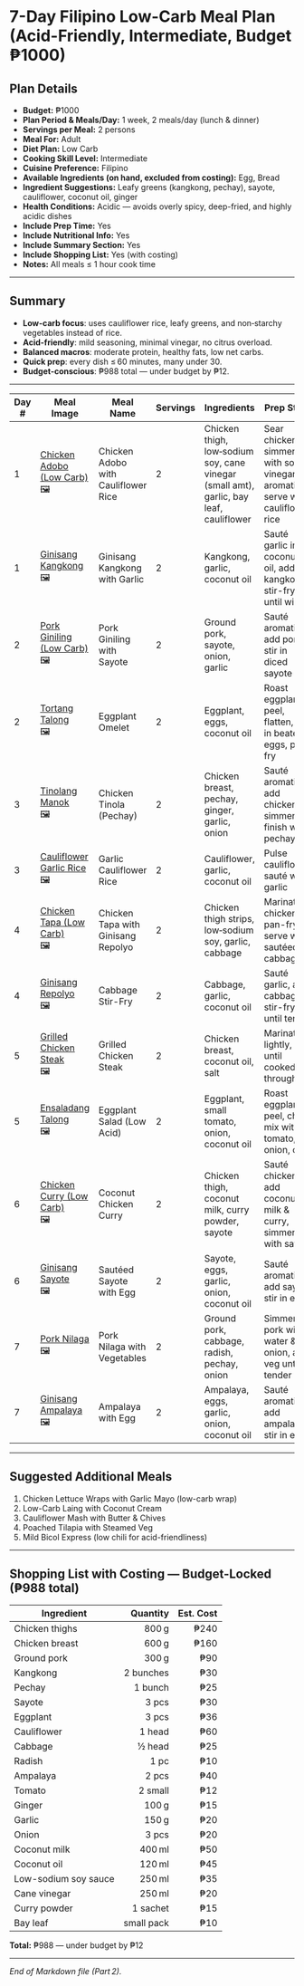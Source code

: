 # 7-Day Filipino Low-Carb Meal Plan (Acid-Friendly, Intermediate, Budget ₱1000)

## Plan Details
- **Budget:** ₱1000
- **Plan Period & Meals/Day:** 1 week, 2 meals/day (lunch & dinner)
- **Servings per Meal:** 2 persons
- **Meal For:** Adult
- **Diet Plan:** Low Carb
- **Cooking Skill Level:** Intermediate
- **Cuisine Preference:** Filipino
- **Available Ingredients (on hand, excluded from costing):** Egg, Bread
- **Ingredient Suggestions:** Leafy greens (kangkong, pechay), sayote, cauliflower, coconut oil, ginger
- **Health Conditions:** Acidic — avoids overly spicy, deep-fried, and highly acidic dishes
- **Include Prep Time:** Yes
- **Include Nutritional Info:** Yes
- **Include Summary Section:** Yes
- **Include Shopping List:** Yes (with costing)
- **Notes:** All meals ≤ 1 hour cook time

---

## Summary
- **Low-carb focus**: uses cauliflower rice, leafy greens, and non‑starchy vegetables instead of rice.
- **Acid-friendly**: mild seasoning, minimal vinegar, no citrus overload.
- **Balanced macros**: moderate protein, healthy fats, low net carbs.
- **Quick prep**: every dish ≤ 60 minutes, many under 30.
- **Budget-conscious**: ₱988 total — under budget by ₱12.

---

| Day # | Meal Image | Meal Name | Servings | Ingredients | Prep Steps | Prep Time | Nutritional Info | Cost |
|-------|------------|-----------|----------|-------------|------------|-----------|------------------|------|
| 1 | [Chicken Adobo (Low Carb)](https://panlasangpinoy.com/chicken-adobo/)<br>🖼️ | Chicken Adobo with Cauliflower Rice | 2 | Chicken thigh, low‑sodium soy, cane vinegar (small amt), garlic, bay leaf, cauliflower | Sear chicken, simmer with soy, vinegar & aromatics, serve with cauliflower rice | 45 min | 420 kcal · 32 g P · 8 g C · 28 g F | ₱140 |
| 1 | [Ginisang Kangkong](https://panlasangpinoy.com/ginisang-kangkong/)<br>🖼️ | Ginisang Kangkong with Garlic | 2 | Kangkong, garlic, coconut oil | Sauté garlic in coconut oil, add kangkong, stir-fry until wilted | 10 min | 110 kcal · 3 g P · 4 g C · 9 g F | ₱15 |
| 2 | [Pork Giniling (Low Carb)](https://relaxlangmom.com/low-carb-meal-plan-week-1/)<br>🖼️ | Pork Giniling with Sayote | 2 | Ground pork, sayote, onion, garlic | Sauté aromatics, add pork, stir in diced sayote | 25 min | 370 kcal · 27 g P · 6 g C · 25 g F | ₱65 |
| 2 | [Tortang Talong](https://panlasangpinoy.com/tortang-talong/)<br>🖼️ | Eggplant Omelet | 2 | Eggplant, eggs, coconut oil | Roast eggplant, peel, flatten, dip in beaten eggs, pan-fry | 20 min | 230 kcal · 10 g P · 12 g C · 15 g F | ₱22 |
| 3 | [Tinolang Manok](https://panlasangpinoy.com/chicken-tinola/)<br>🖼️ | Chicken Tinola (Pechay) | 2 | Chicken breast, pechay, ginger, garlic, onion | Sauté aromatics, add chicken, simmer, finish with pechay | 35 min | 300 kcal · 32 g P · 5 g C · 12 g F | ₱95 |
| 3 | [Cauliflower Garlic Rice](https://lowcarbyum.com/sinangag-garlic-cauliflower-fried-rice/)<br>🖼️ | Garlic Cauliflower Rice | 2 | Cauliflower, garlic, coconut oil | Pulse cauliflower, sauté with garlic | 15 min | 110 kcal · 3 g P · 6 g C · 8 g F | ₱30 |
| 4 | [Chicken Tapa (Low Carb)](https://panlasangpinoy.com/chicken-tapa-recipe/)<br>🖼️ | Chicken Tapa with Ginisang Repolyo | 2 | Chicken thigh strips, low‑sodium soy, garlic, cabbage | Marinate chicken, pan-fry, serve with sautéed cabbage | 40 min | 400 kcal · 35 g P · 5 g C · 26 g F | ₱110 |
| 4 | [Ginisang Repolyo](https://panlasangpinoy.com/ginisang-repolyo/)<br>🖼️ | Cabbage Stir-Fry | 2 | Cabbage, garlic, coconut oil | Sauté garlic, add cabbage, stir-fry until tender | 10 min | 90 kcal · 2 g P · 5 g C · 7 g F | ₱10 |
| 5 | [Grilled Chicken Steak](https://panlasangpinoy.com/inihaw-na-manok/)<br>🖼️ | Grilled Chicken Steak | 2 | Chicken breast, coconut oil, salt | Marinate lightly, grill until cooked through | 25 min | 330 kcal · 34 g P · 0 g C · 22 g F | ₱80 |
| 5 | [Ensaladang Talong](https://panlasangpinoy.com/ensaladang-talong/)<br>🖼️ | Eggplant Salad (Low Acid) | 2 | Eggplant, small tomato, onion, coconut oil | Roast eggplant, peel, chop, mix with tomato, onion, oil | 20 min | 170 kcal · 4 g P · 7 g C · 13 g F | ₱20 |
| 6 | [Chicken Curry (Low Carb)](https://panlasangpinoy.com/filipino-style-chicken-curry/)<br>🖼️ | Coconut Chicken Curry | 2 | Chicken thigh, coconut milk, curry powder, sayote | Sauté chicken, add coconut milk & curry, simmer with sayote | 35 min | 410 kcal · 31 g P · 7 g C · 27 g F | ₱85 |
| 6 | [Ginisang Sayote](https://panlasangpinoy.com/ginisang-sayote/)<br>🖼️ | Sautéed Sayote with Egg | 2 | Sayote, eggs, garlic, onion, coconut oil | Sauté aromatics, add sayote, stir in eggs | 18 min | 190 kcal · 9 g P · 8 g C · 13 g F | ₱15 |
| 7 | [Pork Nilaga](https://panlasangpinoy.com/pork-nilaga/)<br>🖼️ | Pork Nilaga with Vegetables | 2 | Ground pork, cabbage, radish, pechay, onion | Simmer pork with water & onion, add veg until tender | 50 min | 350 kcal · 26 g P · 7 g C · 23 g F | ₱70 |
| 7 | [Ginisang Ampalaya](https://panlasangpinoy.com/ginisang-ampalaya-with-egg/)<br>🖼️ | Ampalaya with Egg | 2 | Ampalaya, eggs, garlic, onion, coconut oil | Sauté aromatics, add ampalaya, stir in eggs | 20 min | 180 kcal · 12 g P · 7 g C · 12 g F | ₱20 |

---

## Suggested Additional Meals
1. Chicken Lettuce Wraps with Garlic Mayo (low-carb wrap)
2. Low-Carb Laing with Coconut Cream
3. Cauliflower Mash with Butter & Chives
4. Poached Tilapia with Steamed Veg
5. Mild Bicol Express (low chili for acid-friendliness)

---

## Shopping List with Costing — Budget-Locked (₱988 total)

| Ingredient | Quantity | Est. Cost |
|------------|---------:|----------:|
| Chicken thighs | 800 g | ₱240 |
| Chicken breast | 600 g | ₱160 |
| Ground pork | 300 g | ₱90 |
| Kangkong | 2 bunches | ₱30 |
| Pechay | 1 bunch | ₱25 |
| Sayote | 3 pcs | ₱30 |
| Eggplant | 3 pcs | ₱36 |
| Cauliflower | 1 head | ₱60 |
| Cabbage | ½ head | ₱25 |
| Radish | 1 pc | ₱10 |
| Ampalaya | 2 pcs | ₱40 |
| Tomato | 2 small | ₱12 |
| Ginger | 100 g | ₱15 |
| Garlic | 150 g | ₱20 |
| Onion | 3 pcs | ₱20 |
| Coconut milk | 400 ml | ₱50 |
| Coconut oil | 120 ml | ₱45 |
| Low-sodium soy sauce | 250 ml | ₱35 |
| Cane vinegar | 250 ml | ₱20 |
| Curry powder | 1 sachet | ₱15 |
| Bay leaf | small pack | ₱10 |

**Total:** ₱988 — under budget by ₱12

---

*End of Markdown file (Part 2).*
